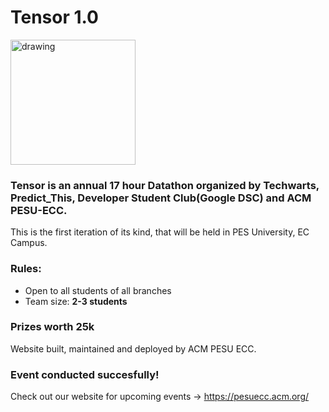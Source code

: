 # Tensor 1.0

<img src="https://i.imgur.com/zguqOQM.png" alt="drawing" width="200"/>


### Tensor is an annual 17 hour Datathon organized by Techwarts, Predict_This, Developer Student Club(Google DSC) and ACM PESU-ECC.
This is the first iteration of its kind, that will be held in PES University, EC Campus.


### Rules:
- Open to all students of all branches
- Team size: **2-3 students**

### Prizes worth 25k

Website built, maintained and deployed by ACM PESU ECC.

### Event conducted succesfully!
Check out our website for upcoming events -> <https://pesuecc.acm.org/> 
